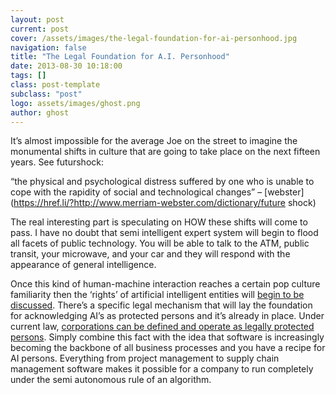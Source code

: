 ```yaml
---
layout: post
current: post
cover: /assets/images/the-legal-foundation-for-ai-personhood.jpg
navigation: false
title: "The Legal Foundation for A.I. Personhood"
date: 2013-08-30 10:18:00
tags: []
class: post-template
subclass: "post"
logo: assets/images/ghost.png
author: ghost
---
```


It’s almost impossible for the average Joe on the street to imagine the monumental shifts in culture that are going to take place on the next fifteen years. See futurshock: 

“the physical and psychological distress suffered by one who is unable to cope with the rapidity of social and technological changes” – [webster](https://href.li/?http://www.merriam-webster.com/dictionary/future shock)

The real interesting part is speculating on HOW these shifts will come to pass. I have no doubt that semi intelligent expert system will begin to flood all facets of public technology. You will be able to talk to the ATM, public transit, your microwave, and your car and they will respond with the appearance of general intelligence. 

Once this kind of human-machine interaction reaches a certain pop culture familiarity then the ‘rights’ of artificial intelligent entities will [begin to be discussed](https://href.li/?http://papers.ssrn.com/sol3/papers.cfm?abstract_id=1108671). There’s a specific legal mechanism that will lay the foundation for acknowledging AI’s as protected persons and it’s already in place. Under current law, [corporations can be defined and operate as legally protected persons](https://href.li/?http://reclaimdemocracy.org/corporate-personhood/). Simply combine this fact with the idea that software is increasingly becoming the backbone of all business processes and you have a recipe for AI persons. Everything from project management to supply chain management software makes it possible for a company to run completely under the semi autonomous rule of an algorithm.
